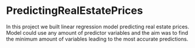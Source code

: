 # PredictingRealEstatePrices
In this project we built linear regression model predicting real estate prices. Model could use any amount of predictor variables and the aim was to find the minimum amount of variables leading to the most accurate predictions. 
